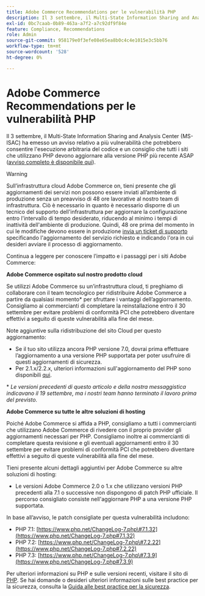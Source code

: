 ```yaml
---
title: Adobe Commerce Recommendations per le vulnerabilità PHP
description: Il 3 settembre, il Multi-State Information Sharing and Analysis Center (MS-ISAC) ha emesso un avviso relativo a più vulnerabilità che potrebbero consentire l'esecuzione arbitraria del codice e una raccomandazione che tutti i siti che utilizzano PHP dovrebbero aggiornare alla versione più recente PHP ASAP ([full alert is available here](https://www.cisecurity.org/advisory/multiple-vulnerabilities-in-php-could-allow-for-arbitrary-code-execution_2019-087/)).
exl-id: 0bc7caab-0b89-463a-a7f2-a7c92df9f84e
feature: Compliance, Recommendations
role: Admin
source-git-commit: 958179e0f3efe08e65ea8b0c4c4e1015e3c5bb76
workflow-type: tm+mt
source-wordcount: '528'
ht-degree: 0%

---
```


# Adobe Commerce Recommendations per le vulnerabilità PHP

Il 3 settembre, il Multi-State Information Sharing and Analysis Center (MS-ISAC) ha emesso un avviso relativo a più vulnerabilità che potrebbero consentire l&#39;esecuzione arbitraria del codice e un consiglio che tutti i siti che utilizzano PHP devono aggiornare alla versione PHP più recente ASAP ([avviso completo è disponibile qui](https://www.cisecurity.org/advisory/multiple-vulnerabilities-in-php-could-allow-for-arbitrary-code-execution_2019-087/)).

>[!WARNING]
>
>Sull’infrastruttura cloud Adobe Commerce on, tieni presente che gli aggiornamenti dei servizi non possono essere inviati all’ambiente di produzione senza un preavviso di 48 ore lavorative al nostro team di infrastruttura. Ciò è necessario in quanto è necessario disporre di un tecnico del supporto dell&#39;infrastruttura per aggiornare la configurazione entro l&#39;intervallo di tempo desiderato, riducendo al minimo i tempi di inattività dell&#39;ambiente di produzione. Quindi, 48 ore prima del momento in cui le modifiche devono essere in produzione [invia un ticket di supporto](/help/help-center-guide/help-center/magento-help-center-user-guide.md#submit-ticket) specificando l&#39;aggiornamento del servizio richiesto e indicando l&#39;ora in cui desideri avviare il processo di aggiornamento.

Continua a leggere per conoscere l’impatto e i passaggi per i siti Adobe Commerce:

**Adobe Commerce ospitato sul nostro prodotto cloud**

Se utilizzi Adobe Commerce su un’infrastruttura cloud, ti preghiamo di collaborare con il team tecnologico per ridistribuire Adobe Commerce a partire da qualsiasi momento\* per sfruttare i vantaggi dell’aggiornamento. Consigliamo ai commercianti di completare la reinstallazione entro il 30 settembre per evitare problemi di conformità PCI che potrebbero diventare effettivi a seguito di queste vulnerabilità alla fine del mese.

Note aggiuntive sulla ridistribuzione del sito Cloud per questo aggiornamento:

* Se il tuo sito utilizza ancora PHP versione 7.0, dovrai prima effettuare l’aggiornamento a una versione PHP supportata per poter usufruire di questi aggiornamenti di sicurezza.
* Per 2.1.x/2.2.x, ulteriori informazioni sull&#39;aggiornamento del PHP sono disponibili [qui](https://experienceleague.adobe.com/docs/commerce-cloud-service/user-guide/develop/upgrade/commerce-version.html?lang=it).

\* *Le versioni precedenti di questo articolo e della nostra messaggistica indicavano il 19 settembre, ma i nostri team hanno terminato il lavoro prima del previsto.*

**Adobe Commerce su tutte le altre soluzioni di hosting**

Poiché Adobe Commerce si affida a PHP, consigliamo a tutti i commercianti che utilizzano Adobe Commerce di rivedere con il proprio provider gli aggiornamenti necessari per PHP. Consigliamo inoltre ai commercianti di completare questa revisione e gli eventuali aggiornamenti entro il 30 settembre per evitare problemi di conformità PCI che potrebbero diventare effettivi a seguito di queste vulnerabilità alla fine del mese.

Tieni presente alcuni dettagli aggiuntivi per Adobe Commerce su altre soluzioni di hosting:

* Le versioni Adobe Commerce 2.0 o 1.x che utilizzano versioni PHP precedenti alla 7.1 o successive non dispongono di patch PHP ufficiale. Il percorso consigliato consiste nell&#39;aggiornare PHP a una versione PHP supportata.

In base all’avviso, le patch consigliate per questa vulnerabilità includono:

* PHP 7.1: [https://www.php.net/ChangeLog-7.php\#7.1.32](https://www.php.net/ChangeLog-7.php#7.1.32)
* PHP 7.2: [https://www.php.net/ChangeLog-7.php\#7.2.22](https://www.php.net/ChangeLog-7.php#7.2.22)
* PHP 7.3: [https://www.php.net/ChangeLog-7.php\#7.3.9](https://www.php.net/ChangeLog-7.php#7.3.9)

Per ulteriori informazioni su PHP e sulle versioni recenti, visitare il sito di [PHP](https://www.php.net/). Se hai domande o desideri ulteriori informazioni sulle best practice per la sicurezza, consulta la [Guida alle best practice per la sicurezza](https://www.adobe.com/content/dam/cc/en/security/pdfs/Adobe-Magento-Commerce-Best-Practices-Guide.pdf).
